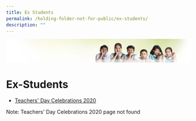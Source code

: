 ```yaml
---
title: Ex Students
permalink: /holding-folder-not-for-public/ex-students/
description: ""
---
```

![](/images/Banner.jpg)

Ex-Students
===========

*   [Teachers' Day Celebrations 2020](https://zhonghuapri.moe.edu.sg/for-ex-pupils)

Note: Teachers' Day Celebrations 2020 page not found
